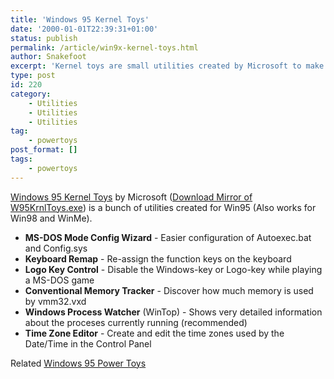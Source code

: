 ```yaml
---
title: 'Windows 95 Kernel Toys'
date: '2000-01-01T22:39:31+01:00'
status: publish
permalink: /article/win9x-kernel-toys.html
author: Snakefoot
excerpt: 'Kernel toys are small utilities created by Microsoft to make life easier.'
type: post
id: 220
category:
    - Utilities
    - Utilities
    - Utilities
tag:
    - powertoys
post_format: []
tags:
    - powertoys
---
```

[Windows 95 Kernel Toys](http://www.microsoft.com/windows95/downloads/contents/wuToys/w95KernelToy/default.asp) by Microsoft ([Download Mirror of W95KrnlToys.exe](http://download.microsoft.com/download/c/1/a/c1a2a8d9-e2e0-4b94-8e47-61583e71b837/W95KRNLTOYS.EXE)) is a bunch of utilities created for Win95 (Also works for Win98 and WinMe).  
- **MS-DOS Mode Config Wizard** - Easier configuration of Autoexec.bat and Config.sys
- **Keyboard Remap** - Re-assign the function keys on the keyboard
- **Logo Key Control** - Disable the Windows-key or Logo-key while playing a MS-DOS game
- **Conventional Memory Tracker** - Discover how much memory is used by vmm32.vxd
- **Windows Process Watcher** (WinTop) - Shows very detailed information about the proceses currently running (recommended)
- **Time Zone Editor** - Create and edit the time zones used by the Date/Time in the Control Panel
 
 Related [Windows 95 Power Toys](/article/win95-power-toys.html)